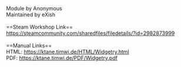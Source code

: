 Module by Anonymous<br/>
Maintained by eXish<br/>
<br/>
==Steam Workshop Link==<br/>
https://steamcommunity.com/sharedfiles/filedetails/?id=2982873999<br/>
<br/>
==Manual Links==<br/>
HTML: https://ktane.timwi.de/HTML/Widgetry.html<br/>
PDF: https://ktane.timwi.de/PDF/Widgetry.pdf<br/>
